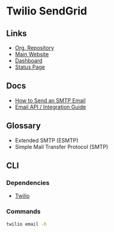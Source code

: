 # Twilio SendGrid

## Links

- [Org. Repository](https://github.com/sendgrid)
- [Main Website](https://sendgrid.com)
- [Dashboard](https://app.sendgrid.com)
- [Status Page](https://status.sendgrid.com)

## Docs

- [How to Send an SMTP Email](https://docs.sendgrid.com/for-developers/sending-email/getting-started-smtp)
- [Email API / Integration Guide](https://app.sendgrid.com/guide/integrate)

## Glossary

- Extended SMTP (ESMTP)
- Simple Mail Transfer Protocol (SMTP)

## CLI

### Dependencies

- [Twilio](./README.md#cli)

### Commands

```sh
twilio email -h
```

<!-- ### Usage

```sh
#
twilio email send

#
twilio email set
``` -->

<!--
server: smtp.sendgrid.net
port: 25
username: apikey
-->
